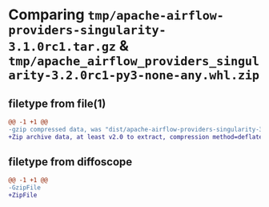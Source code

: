 # Comparing `tmp/apache-airflow-providers-singularity-3.1.0rc1.tar.gz` & `tmp/apache_airflow_providers_singularity-3.2.0rc1-py3-none-any.whl.zip`

## filetype from file(1)

```diff
@@ -1 +1 @@
-gzip compressed data, was "dist/apache-airflow-providers-singularity-3.1.0rc1.tar", last modified: Tue Nov 15 00:15:41 2022, max compression
+Zip archive data, at least v2.0 to extract, compression method=deflate
```

## filetype from diffoscope

```diff
@@ -1 +1 @@
-GzipFile
+ZipFile
```

